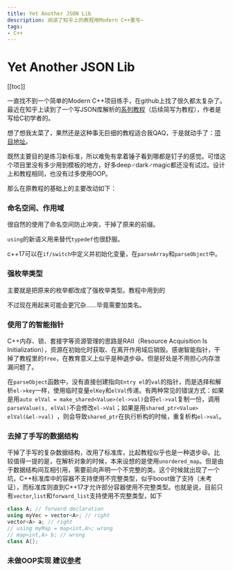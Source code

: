 ```yaml
---
title: Yet Another JSON Lib
description: 阅读了知乎上的教程用Modern C++重写~
tags: 
- C++
---
```



# Yet Another JSON Lib

[[toc]]

一直找不到一个简单的Modern C++项目练手，在github上找了很久都太复杂了。最近在知乎上读到了一个写JSON库解析的[系列教程](https://zhuanlan.zhihu.com/json-tutorial)（后续简写为教程），作者是写给C初学者的。

想了想我太菜了，果然还是这种事无巨细的教程适合我QAQ，于是就动手了：[项目地址](https://github.com/Forsworns/yJson)。

既然主要目的是练习新标准，所以难免有拿着锤子看到哪都是钉子的感觉。可惜这个项目里没有多少用到模板的地方，好多deep♂dark♂magic都还没有试过。设计上和教程相同，也没有过多使用OOP。

那么在原教程的基础上的主要改动如下：

### 命名空间、作用域

很自然的使用了命名空间防止冲突，干掉了原来的前缀。

`using`的新语义用来替代`typedef`也很舒服。

c++17可以在`if/switch`中定义并初始化变量，在`parseArray`和`parseObject`中。

### 强枚举类型

主要就是把原来的枚举都改成了强枚举类型。教程中用到的

不过现在用起来可能会更冗杂……毕竟需要加类名。

### 使用了的智能指针

C++内存、锁、套接字等资源管理的思路是RAII（Resource Acquisition Is Initialization），资源在初始化时获取、在离开作用域后销毁。感谢智能指针，干掉了教程里的`free`，在教育意义上似乎是种退步:laughing:。但是好处是不用担心内存泄漏问题了。

在`parseObject`函数中，没有直接创建指向`Entry el`的`val`的指针，而是选择和解析`el->key`一样，使用临时变量`elKey`和`elVal`传递。有两种常见的错误方式：如果是用`auto elVal = make_shared<Value>(el->val)`会将`el->val`复制一份，调用`parseValue(s, elVal)`不会修改`el->Val`；如果是用`shared_ptr<Value> elVal(&el->val) `，则会导致`shared_ptr`在执行析构的时候，重复析构`el->val`。

### 去掉了手写的数据结构

干掉了手写的复杂数据结构，改用了标准库，比起教程似乎也是一种退步:laughing:。比较值得一提的是，在解析对象的时候，本来设想的是使用`unordered_map`。但是由于数据结构间互相引用，需要前向声明一个不完整的类。这个时候就出现了一个坑，C++标准库中的容器不支持使用不完整类型，似乎boost做了支持（未考证），而标准库则直到C++17才允许部分容器使用不完整类型。也就是说，目前只有`vector`,`list`和`forward_list`支持使用不完整类型，如下

```cpp
class A; // forward declaration
using myVec = vector<A>; // right
vector<A> a; // right
// using myMap = map<int,A>; wrong
// map<int,A> b; // wrong
class A{};
```

### 未做OOP实现 建议[参考](https://github.com/zsmj2017/MiniJson)

